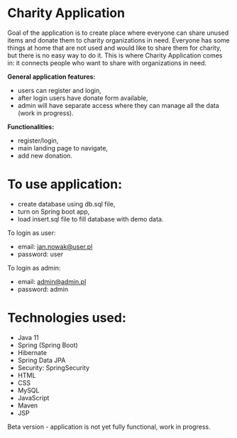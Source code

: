 # Charity Application
Goal of the application is to create place where everyone can share unused items and donate them to charity organizations in need. Everyone has some things at home that are not used and would like to share them for charity, but there is no easy way to do it. This is where Charity Application comes in: it connects people who want to share with organizations in need.

**General application features:**
- users can register and login,
- after login users have donate form available,
- admin will have separate access where they can manage all the data (work in progress).

**Functionalities:**
- register/login,
- main landing page to navigate,
- add new donation.

# To use application:
- create database using db.sql file,
- turn on Spring boot app,
- load insert.sql file to fill database with demo data.

To login as user:
- email: jan.nowak@user.pl
- password: user

To login as admin:
- email: admin@admin.pl
- password: admin

# Technologies used:
- Java 11
- Spring (Spring Boot)
- Hibernate
- Spring Data JPA
- Security: SpringSecurity
- HTML
- CSS
- MySQL
- JavaScript
- Maven
- JSP

Beta version - application is not yet fully functional, work in progress.
